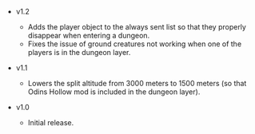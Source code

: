 - v1.2
  - Adds the player object to the always sent list so that they properly disappear when entering a dungeon.
  - Fixes the issue of ground creatures not working when one of the players is in the dungeon layer.

- v1.1
  - Lowers the split altitude from 3000 meters to 1500 meters (so that Odins Hollow mod is included in the dungeon layer).

- v1.0
  - Initial release.
